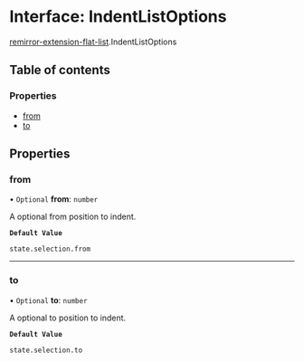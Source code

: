 # Interface: IndentListOptions

[remirror-extension-flat-list](../modules/remirror_extension_flat_list.md).IndentListOptions

## Table of contents

### Properties

- [from](remirror_extension_flat_list.IndentListOptions.md#from)
- [to](remirror_extension_flat_list.IndentListOptions.md#to)

## Properties

### from

• `Optional` **from**: `number`

A optional from position to indent.

**`Default Value`**

`state.selection.from`

___

### to

• `Optional` **to**: `number`

A optional to position to indent.

**`Default Value`**

`state.selection.to`
